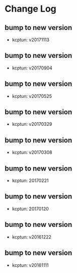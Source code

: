 # Change Log

## bump to new version
 * kcptun: v20171113

## bump to new version
 * kcptun: v20170904

## bump to new version
 * kcptun: v20170525

## bump to new version
 * kcptun: v20170329

## bump to new version
 * kcptun: v20170308

## bump to new version
 * kcptun: 20170221

## bump to new version
 * kcptun: 20170120

## bump to new version
 * kcptun: v20161222

## bump to new version
 * kcptun: v20161111
